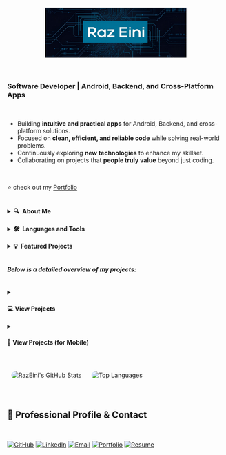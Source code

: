<p align="center">
  <img src="github-header-pic.png" width="65%">
</p>

<br/>

<p align="center">
  <h3>Software Developer | Android, Backend, and Cross-Platform Apps</h3>
</p>

<br/>

<ul>
<li> Building <strong>intuitive and practical apps</strong> for Android, Backend, and cross-platform solutions.</li>
<li> Focused on <strong>clean, efficient, and reliable code</strong> while solving real-world problems.</li>
<li> Continuously exploring <strong>new technologies</strong> to enhance my skillset.</li>
<li> Collaborating on projects that <strong>people truly value</strong> beyond just coding.</li>
</ul>

<br/>

<p> ⭐ check out my <a href="https://RazEini.github.io">Portfolio</a></p>

<br/>

<details>
  <summary><b>🔍&nbsp;&nbsp;About&nbsp;Me</b></summary>
  <br/>

<h2 align="center">👨‍💻 About Me</h2>

<div align="center">

<table>
<tr>
<td align="center" width="999">
<br/>

🎓 Currently part of the <strong>Academic Reserve Program (Atuda)</strong> in Software Engineering.<br><br>
📘 Always learning new technologies — currently focusing on: <strong>backend development with Python</strong>.<br><br>
💬 Ask me about <strong>Android, Java, Python, or full-stack app architecture</strong>.<br><br>
🛠️ Currently working on: <a href="https://github.com/RazEini/SmartFileOrganizer"><strong>SmartFileOrganizer</strong></a> — automatic file organizer (using python).<br><br>

</td>
</tr>
</table>

</div>

</details>

<br/>

<details>
  <summary><b>🛠️&nbsp;&nbsp;Languages&nbsp;and&nbsp;Tools</b></summary>
  <br/>

<table>
<tr>
<td width="999">
<h2 align="center">Languages, Frameworks & Tools</h2>
<div align="center">
  <img src="https://skillicons.dev/icons?i=html" alt="HTML" />
  <img src="https://skillicons.dev/icons?i=css" alt="CSS" />
  <img src="https://skillicons.dev/icons?i=javascript" alt="JavaScript" />
  <img src="https://skillicons.dev/icons?i=python" alt="Python" />
  <img src="https://skillicons.dev/icons?i=cs" alt="C#" />
  <img src="https://skillicons.dev/icons?i=java" alt="Java" />
  <img src="https://skillicons.dev/icons?i=kotlin" alt="Kotlin" />
  <img src="https://skillicons.dev/icons?i=firebase" alt="Firebase" />
  <img src="https://upload.wikimedia.org/wikipedia/commons/thumb/5/55/Android_Studio_Logo_%282023%29.svg/800px-Android_Studio_Logo_%282023%29.svg.png" alt="android studio" height="50" />
  <img src="https://skillicons.dev/icons?i=vscode" alt="VSCode" />
  <img src="https://skillicons.dev/icons?i=idea" alt="IntelliJ IDEA" />
  <img src="https://skillicons.dev/icons?i=pycharm" alt="PyCharm" />
  <img src="https://skillicons.dev/icons?i=git" alt="Git" />
  <img src="https://skillicons.dev/icons?i=github" alt="GitHub" />
</div>

<br/>

<h2 align="center">📚 Planning To Learn Next : </h2>
<div align="center">
  <img src="https://skillicons.dev/icons?i=c" alt="C" />
  <img src="https://skillicons.dev/icons?i=cpp" alt="C++" />
</div>
</td>
</tr>
</table>

</details>

<br/>

<details>
  <summary><b>💡&nbsp;&nbsp;Featured&nbsp;Projects</b></summary>
  <br/>

<h2 align="center">🚀 Featured Projects</h2>

<h4 align="center">
  Here are some of my key projects that showcase my skills in Android, Python, and full-stack development.
  Each project highlights the technologies I use and the problems I solve through clean and practical solutions.
</h4>

<br/>

<table>
<tr>
<td align="center" width="999">

<br/>

<br/>

<p align="center">
  <a href="https://github.com/RazEini/Smart_Task_Flow">
    <picture>
      <source media="(prefers-color-scheme: dark)" 
              srcset="https://github-readme-stats.vercel.app/api/pin/?username=RazEini&repo=Smart_Task_Flow&theme=tokyonight&cache_seconds=0" />
      <source media="(prefers-color-scheme: light)" 
              srcset="https://github-readme-stats.vercel.app/api/pin/?username=RazEini&repo=Smart_Task_Flow&theme=default&cache_seconds=0" />
      <img src="https://github-readme-stats.vercel.app/api/pin/?username=RazEini&repo=Smart_Task_Flow&cache_seconds=0" 
           alt="Smart Task Flow" style="border:0; vertical-align:middle;" />
    </picture>
  </a>

  <a href="https://github.com/RazEini/e_commerce_shop">
    <picture>
      <source media="(prefers-color-scheme: dark)" 
              srcset="https://github-readme-stats.vercel.app/api/pin/?username=RazEini&repo=e_commerce_shop&theme=tokyonight&cache_seconds=0" />
      <source media="(prefers-color-scheme: light)" 
              srcset="https://github-readme-stats.vercel.app/api/pin/?username=RazEini&repo=e_commerce_shop&theme=default&cache_seconds=0" />
      <img src="https://github-readme-stats.vercel.app/api/pin/?username=RazEini&repo=e_commerce_shop&cache_seconds=0" 
           alt="E-Commerce Shop" style="border:0; vertical-align:middle;" />
    </picture>
  </a>

  <a href="https://github.com/RazEini/Tetris">
    <picture>
      <source media="(prefers-color-scheme: dark)" 
              srcset="https://github-readme-stats.vercel.app/api/pin/?username=RazEini&repo=Tetris&theme=tokyonight&cache_seconds=0" />
      <source media="(prefers-color-scheme: light)" 
              srcset="https://github-readme-stats.vercel.app/api/pin/?username=RazEini&repo=Tetris&theme=default&cache_seconds=0" />
      <img src="https://github-readme-stats.vercel.app/api/pin/?username=RazEini&repo=Tetris&cache_seconds=0" 
           alt="Tetris" style="border:0; vertical-align:middle;" />
    </picture>
  </a>

  <a href="https://github.com/RazEini/Password_Manager">
    <picture>
      <source media="(prefers-color-scheme: dark)" 
              srcset="https://github-readme-stats.vercel.app/api/pin/?username=RazEini&repo=Password_Manager&theme=tokyonight&cache_seconds=0" />
      <source media="(prefers-color-scheme: light)" 
              srcset="https://github-readme-stats.vercel.app/api/pin/?username=RazEini&repo=Password_Manager&theme=default&cache_seconds=0" />
      <img src="https://github-readme-stats.vercel.app/api/pin/?username=RazEini&repo=Password_Manager&cache_seconds=0" 
           alt="Password Manager" style="border:0; vertical-align:middle;" />
    </picture>
  </a>
  
  <a href="https://github.com/RazEini/smart_chat_bot">
    <picture>
      <source media="(prefers-color-scheme: dark)" 
              srcset="https://github-readme-stats.vercel.app/api/pin/?username=RazEini&repo=smart_chat_bot&theme=tokyonight&cache_seconds=0" />
      <source media="(prefers-color-scheme: light)" 
              srcset="https://github-readme-stats.vercel.app/api/pin/?username=RazEini&repo=smart_chat_bot&theme=default&cache_seconds=0" />
      <img src="https://github-readme-stats.vercel.app/api/pin/?username=RazEini&repo=smart_chat_bot&cache_seconds=0" 
           alt="smart chat bot" style="border:0; vertical-align:middle;" />
    </picture>
  </a>

  <a href="https://github.com/RazEini/flappy-bird">
    <picture>
      <source media="(prefers-color-scheme: dark)" 
              srcset="https://github-readme-stats.vercel.app/api/pin/?username=RazEini&repo=flappy-bird&theme=tokyonight&cache_seconds=0" />
      <source media="(prefers-color-scheme: light)" 
              srcset="https://github-readme-stats.vercel.app/api/pin/?username=RazEini&repo=flappy-bird&theme=default&cache_seconds=0" />
      <img src="https://github-readme-stats.vercel.app/api/pin/?username=RazEini&repo=flappy-bird&cache_seconds=0" 
           alt="flappy bird" style="border:0; vertical-align:middle;" />
    </picture>
  </a>
</p>

<br/>

<br/>

</td>
</tr>
</table>

</details>

<br/>

<p><i><h4>Below is a detailed overview of my projects: </h4></i></p>

<br/>

<details>
  <summary><h4>💻 View Projects</h4></b></summary>
<h2 align="center">📂 Projects & Learnings</h2>

<!-- Desktop Table -->
<div align="center">
  <table align="center">
    <thead>
      <tr>
        <th>Project</th>
        <th>What I Learned</th>
        <th>Technologies</th>
        <th>Description</th>
        <th>Link</th>
      </tr>
    </thead>
    <tbody>
      <tr>
        <td>E-Commerce Shop</td>
        <td>User authentication, live cart, admin panel, real-time database, smart & voice search</td>
        <td align="center">
          <img src="https://skillicons.dev/icons?i=java" height="40" />
          <img src="https://skillicons.dev/icons?i=firebase" height="40" />
          <img src="https://upload.wikimedia.org/wikipedia/commons/thumb/5/55/Android_Studio_Logo_%282023%29.svg/800px-Android_Studio_Logo_%282023%29.svg.png" alt="android studio" height="40" />
        </td>
        <td>Online Android store app with client & user panels, admin dashboard, live shopping cart, notifications, and full Firebase integration</td>
        <td align="center"><img src="https://cdn.jsdelivr.net/gh/simple-icons/simple-icons/icons/github.svg" height="20" />
          <a href="https://github.com/RazEini/e_commerce_shop" target="_blank">GitHub</a></td>
      </tr>
      <tr>
        <td>Tetris Game</td>
        <td>Game loops, animations, event handling, OOP, leaderboard system</td>
        <td align="center">
          <img src="https://skillicons.dev/icons?i=python" height="40" />
        </td>
        <td>Classic desktop Tetris game with smooth animations, music, multiple difficulty levels, and interactive leaderboard</td>
        <td align="center"><img src="https://cdn.jsdelivr.net/gh/simple-icons/simple-icons/icons/github.svg" height="20" />
          <a href="https://github.com/RazEini/Tetris" target="_blank">GitHub</a></td>
      </tr>
      <tr>
        <td>TaskFlow – Smart Task Manager</td>
        <td>Jetpack Compose UI, MVVM, rule-based task prioritization, state management</td>
        <td align="center">
          <img src="https://skillicons.dev/icons?i=kotlin" height="40" />
          <img src="https://skillicons.dev/icons?i=firebase" height="40" />
          <img src="https://upload.wikimedia.org/wikipedia/commons/thumb/5/55/Android_Studio_Logo_%282023%29.svg/800px-Android_Studio_Logo_%282023%29.svg.png" alt="android studio" height="40" />
        </td>
        <td>Smart task manager app with automated prioritization, category filtering, dashboard overview, and task CRUD operations</td>
        <td align="center"><img src="https://cdn.jsdelivr.net/gh/simple-icons/simple-icons/icons/github.svg" height="20" />
          <a href="https://github.com/RazEini/Smart_Task_Flow" target="_blank">GitHub</a></td>
      </tr>
      <tr>
        <td>Python Password Manager</td>
        <td>Encryption (AES-128-GCM), secure storage, CLI & GUI development, master password, password strength validation</td>
        <td align="center">
          <img src="https://skillicons.dev/icons?i=python" height="40" />
        </td>
        <td>Secure password manager with encrypted JSON Vault, CLI & GUI interfaces, master password, password generation, and copy-to-clipboard functionality</td>
        <td align="center"><img src="https://cdn.jsdelivr.net/gh/simple-icons/simple-icons/icons/github.svg" height="20" />
          <a href="https://github.com/RazEini/Password_Manager" target="_blank">GitHub</a></td>
      </tr>
      <tr>
        <td>SmartChat — Secure Hebrew Chatbot</td>
        <td>Secure API integration, Flask backend, HTML/JS frontend, managing multiple chat sessions, saving chat history</td>
        <td align="center">
          <img src="https://skillicons.dev/icons?i=python" height="40" />
          <img src="https://skillicons.dev/icons?i=flask" height="40" />
          <img src="https://skillicons.dev/icons?i=html" height="40" />
          <img src="https://skillicons.dev/icons?i=css" height="40" />
          <img src="https://skillicons.dev/icons?i=js" height="40" />
        </td>
        <td>Hebrew chatbot with secure OpenAI integration, local chat history saving, interactive frontend, and responsive UI</td>
        <td align="center">
          <img src="https://cdn.jsdelivr.net/gh/simple-icons/simple-icons/icons/github.svg" height="20" />
          <a href="https://github.com/RazEini/smart_chat_bot" target="_blank">GitHub</a>
        </td>
      </tr>
      <tr>
        <td>Flappy Bird App</td>
        <td>Tap to make the bird jump, dynamic obstacles, score tracking, multiple lives, simple physics with gravity, animated sprite</td>
        <td align="center">
          <img src="https://skillicons.dev/icons?i=kotlin" height="40" />
          <img src="https://upload.wikimedia.org/wikipedia/commons/thumb/5/55/Android_Studio_Logo_%282023%29.svg/800px-Android_Studio_Logo_%282023%29.svg.png" alt="android studio" height="40" />
        </td>
        <td>Mobile game – a Jetpack Compose implementation of the classic Flappy Bird game with start screen, gameplay, game over screen, and high score system</td>
        <td align="center">
          <img src="https://cdn.jsdelivr.net/gh/simple-icons/simple-icons/icons/github.svg" height="20" />
          <a href="https://github.com/RazEini/Flappy-Bird" target="_blank">GitHub</a>
        </td>
      </tr>
    </tbody>
  </table>
</div>
</details>

<details>
  <summary><h4>📱 View Projects (for Mobile)</h4></b></summary>
  <br/>

  <h2 align="center">📂 Projects & Learnings</h2>

  <details>
    <summary><b>E-Commerce Shop</b></summary>
    <p><i>Android app with real-time shopping and admin panel.</i></p>
    <table>
      <tr>
        <td><b>What I Learned:</b></td>
        <td>User authentication, live cart, admin panel, real-time database, smart & voice search</td>
      </tr>
      <tr>
        <td><b>Technologies:</b></td>
        <td>
          <img src="https://skillicons.dev/icons?i=java" height="30" />
          <img src="https://skillicons.dev/icons?i=firebase" height="30" />
          <img src="https://upload.wikimedia.org/wikipedia/commons/thumb/5/55/Android_Studio_Logo_%282023%29.svg/800px-Android_Studio_Logo_%282023%29.svg.png" alt="android studio" height="30" />
        </td>
      </tr>
      <tr>
        <td><b>Description:</b></td>
        <td>Online Android store app with client & user panels, admin dashboard, live shopping cart, notifications, and full Firebase integration</td>
      </tr>
      <tr>
        <td><b>Link:</b></td>
        <td>
          <a href="https://github.com/RazEini/e_commerce_shop" target="_blank">
            <img src="https://cdn.jsdelivr.net/gh/simple-icons/simple-icons/icons/github.svg" height="20" />
            GitHub Repo
          </a>
        </td>
      </tr>
    </table>
  </details>

  <br/>

  <details>
    <summary><b>Tetris Game</b></summary>
    <p><i>Classic desktop game built with Python and Pygame, featuring smooth animations and multiple levels.</i></p>
    <table>
      <tr>
        <td><b>What I Learned:</b></td>
        <td>Game loops, animations, event handling, OOP, leaderboard system</td>
      </tr>
      <tr>
        <td><b>Technologies:</b></td>
        <td>
          <img src="https://skillicons.dev/icons?i=python" height="30" />
        </td>
      </tr>
      <tr>
        <td><b>Description:</b></td>
        <td>Classic desktop Tetris game with smooth animations, music, multiple difficulty levels, and interactive leaderboard</td>
      </tr>
      <tr>
        <td><b>Link:</b></td>
        <td>
          <a href="https://github.com/RazEini/Tetris" target="_blank">
            <img src="https://cdn.jsdelivr.net/gh/simple-icons/simple-icons/icons/github.svg" height="20" />
            GitHub Repo
          </a>
        </td>
      </tr>
    </table>
  </details>

  <br/>

  <details>
    <summary><b>TaskFlow – Smart Task Manager</b></summary>
    <p><i>Intelligent Android task manager with automated prioritization and a clean Jetpack Compose UI.</i></p>
    <table>
      <tr>
        <td><b>What I Learned:</b></td>
        <td>Jetpack Compose UI, MVVM, rule-based task prioritization, state management</td>
      </tr>
      <tr>
        <td><b>Technologies:</b></td>
        <td>
          <img src="https://skillicons.dev/icons?i=kotlin" height="30" />
          <img src="https://skillicons.dev/icons?i=firebase" height="30" />
          <img src="https://upload.wikimedia.org/wikipedia/commons/thumb/5/55/Android_Studio_Logo_%282023%29.svg/800px-Android_Studio_Logo_%282023%29.svg.png" alt="android studio" height="30" />
        </td>
      </tr>
      <tr>
        <td><b>Description:</b></td>
        <td>Smart task manager app with automated prioritization, category filtering, dashboard overview, and task CRUD operations</td>
      </tr>
      <tr>
        <td><b>Link:</b></td>
        <td>
          <a href="https://github.com/RazEini/Smart_Task_Flow" target="_blank">
            <img src="https://cdn.jsdelivr.net/gh/simple-icons/simple-icons/icons/github.svg" height="20" />
            GitHub Repo
          </a>
        </td>
      </tr>
    </table>
  </details>

  <br/>

  <details>
    <summary><b>Python Password Manager</b></summary>
    <p><i>Secure password manager with AES encryption and dual CLI/GUI interfaces.</i></p>
    <table>
      <tr>
        <td><b>What I Learned:</b></td>
        <td>Encryption (AES-128-GCM), secure storage, CLI & GUI development, master password, password strength validation</td>
      </tr>
      <tr>
        <td><b>Technologies:</b></td>
        <td>
          <img src="https://skillicons.dev/icons?i=python" height="30" />
        </td>
      </tr>
      <tr>
        <td><b>Description:</b></td>
        <td>Secure password manager with encrypted JSON Vault, CLI & GUI interfaces, master password, password generation, and copy-to-clipboard functionality</td>
      </tr>
      <tr>
        <td><b>Link:</b></td>
        <td>
          <a href="https://github.com/RazEini/Password_Manager" target="_blank">
            <img src="https://cdn.jsdelivr.net/gh/simple-icons/simple-icons/icons/github.svg" height="20" />
            GitHub Repo
          </a>
        </td>
      </tr>
    </table>
  </details>

  <br/>
  
  <details>
    <summary><b>SmartChat — Secure Hebrew Chatbot</b></summary>
    <p><i>Hebrew chatbot with Flask backend, interactive HTML/JS frontend, and secure OpenAI API integration.</i></p>
    <table>
      <tr>
        <td><b>What I Learned:</b></td>
        <td>Secure API integration, managing multiple chat sessions, local chat history saving, responsive UI</td>
      </tr>
      <tr>
        <td><b>Technologies:</b></td>
        <td>
          <img src="https://skillicons.dev/icons?i=python" height="30" />
          <img src="https://skillicons.dev/icons?i=flask" height="30" />
          <img src="https://skillicons.dev/icons?i=html" height="30" />
          <img src="https://skillicons.dev/icons?i=css" height="30" />
          <img src="https://skillicons.dev/icons?i=js" height="30" />
        </td>
      </tr>
      <tr>
        <td><b>Description:</b></td>
        <td>Hebrew chatbot with secure OpenAI integration, local chat history saving, interactive frontend, and responsive UI</td>
      </tr>
      <tr>
        <td><b>Link:</b></td>
        <td>
          <a href="https://github.com/RazEini/smart_chat_bot" target="_blank">
            <img src="https://cdn.jsdelivr.net/gh/simple-icons/simple-icons/icons/github.svg" height="20" />
            GitHub Repo
          </a>
        </td>
      </tr>
    </table>
  </details>

  <br/>

  <details>
  <summary><b>Flappy Bird App</b></summary>
  <p><i>Mobile game – Jetpack Compose implementation of the classic Flappy Bird with start screen, gameplay, game over screen, and high score system.</i></p>
  <table>
    <tr>
      <td><b>What I Learned:</b></td>
      <td>Tap to make the bird jump, dynamic obstacles with random heights, score tracking & high score system, multiple lives, simple physics with gravity, animated bird sprite</td>
    </tr>
    <tr>
      <td><b>Technologies:</b></td>
      <td>
        <img src="https://skillicons.dev/icons?i=kotlin" height="30" />
        <img src="https://upload.wikimedia.org/wikipedia/commons/thumb/5/55/Android_Studio_Logo_%282023%29.svg/800px-Android_Studio_Logo_%282023%29.svg.png" alt="android studio" height="30" />
      </td>
    </tr>
    <tr>
      <td><b>Description:</b></td>
      <td>Classic Flappy Bird mobile game built with Jetpack Compose, featuring dynamic pipes, start/game over screens, score tracking, multiple lives, and smooth animations</td>
    </tr>
    <tr>
      <td><b>Link:</b></td>
      <td>
        <a href="https://github.com/RazEini/Flappy-Bird" target="_blank">
          <img src="https://cdn.jsdelivr.net/gh/simple-icons/simple-icons/icons/github.svg" height="20" />
          GitHub Repo
        </a>
      </td>
    </tr>
  </table>
</details>

</details>

<br/>

<p>

  <!-- GitHub Stats -->
  <picture>
    <source 
      media="(prefers-color-scheme: dark)" 
      srcset="https://github-readme-stats.vercel.app/api?username=RazEini&show_icons=true&rank_icon=github&include_all_commits=true&count_private=true&theme=tokyonight&bg_color=00000000&hide_border=false&border_color=30363d" />
    <source 
      media="(prefers-color-scheme: light)" 
      srcset="https://github-readme-stats.vercel.app/api?username=RazEini&show_icons=true&rank_icon=github&include_all_commits=true&count_private=true&theme=default&bg_color=ffffff&hide_border=false&border_color=ccc" />
    <img 
      src="https://github-readme-stats.vercel.app/api?username=RazEini&show_icons=true&rank_icon=github&include_all_commits=true&count_private=true&theme=tokyonight" 
      alt="RazEini's GitHub Stats" 
      height="165px" 
      style="border-radius:10px; vertical-align:middle; margin:10px;" />
  </picture>

  <!-- Top Languages -->
  <picture>
    <source 
      media="(prefers-color-scheme: dark)" 
      srcset="https://github-readme-stats.vercel.app/api/top-langs?username=RazEini&layout=compact&langs_count=8&theme=tokyonight&bg_color=00000000&hide_border=false&border_color=30363d" />
    <source 
      media="(prefers-color-scheme: light)" 
      srcset="https://github-readme-stats.vercel.app/api/top-langs?username=RazEini&layout=compact&langs_count=8&theme=default&bg_color=ffffff&hide_border=false&border_color=ccc" />
    <img 
      src="https://github-readme-stats.vercel.app/api/top-langs?username=RazEini&layout=compact" 
      alt="Top Languages" 
      height="165px" 
      style="border-radius:10px; vertical-align:middle; margin:10px;" />
  </picture>

</p>

<br/>

<h2>📌 Professional Profile & Contact</h2>

<br/>

[![GitHub](https://img.shields.io/badge/GitHub-24292e?style=for-the-badge&logo=github&logoColor=white)](https://github.com/RazEini)
[![LinkedIn](https://img.shields.io/badge/LinkedIn-0A66C2?style=for-the-badge&logo=linkedin&logoColor=white)](https://www.linkedin.com/in/raz-eini-9875a8394)
[![Email](https://img.shields.io/badge/Email-D14836?style=for-the-badge&logo=gmail&logoColor=white)](mailto:razeini972@gmail.com)
[![Portfolio](https://img.shields.io/badge/Portfolio-1E90FF?style=for-the-badge&logo=website&logoColor=white)](https://RazEini.github.io)
[![Resume](https://img.shields.io/badge/Download_Resume-FF7A00?style=for-the-badge&logo=file-pdf&logoColor=white)](https://github.com/RazEini/RazEini/raw/main/RazEini_resume.pdf)
